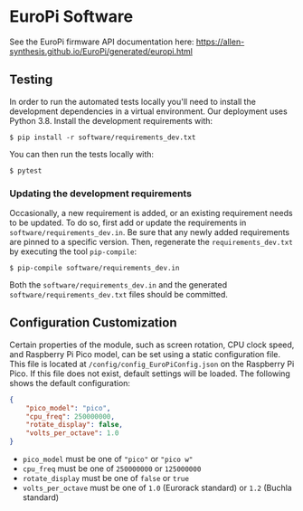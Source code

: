 # EuroPi Software

See the EuroPi firmware API documentation here: https://allen-synthesis.github.io/EuroPi/generated/europi.html

## Testing

In order to run the automated tests locally you'll need to install the development dependencies in a virtual
environment. Our deployment uses Python 3.8. Install the development requirements with:

```console
$ pip install -r software/requirements_dev.txt
```

You can then run the tests locally with:

 ```console
 $ pytest
 ```

 ### Updating the development requirements

Occasionally, a new requirement is added, or an existing requirement needs to be updated. To do so, first add or update
the requirements in ``software/requirements_dev.in``. Be sure that any newly added requirements are pinned to a specific
version. Then, regenerate the ``requirements_dev.txt`` by executing the tool ``pip-compile``:

```console
$ pip-compile software/requirements_dev.in
```

Both the ``software/requirements_dev.in`` and the generated ``software/requirements_dev.txt`` files should be committed.

## Configuration Customization

Certain properties of the module, such as screen rotation, CPU clock speed, and Raspberry Pi Pico model, can be
set using a static configuration file.  This file is located at `/config/config_EuroPiConfig.json` on the
Raspberry Pi Pico. If this file does not exist, default settings will be loaded.  The following shows the
default configuration:
```json
{
    "pico_model": "pico",
    "cpu_freq": 250000000,
    "rotate_display": false,
    "volts_per_octave": 1.0
}
```

- `pico_model` must be one of `"pico"` or `"pico w"`
- `cpu_freq` must be one of `250000000` or `125000000`
- `rotate_display` must be one of `false` or `true`
- `volts_per_octave` must be one of `1.0` (Eurorack standard) or `1.2` (Buchla standard)
